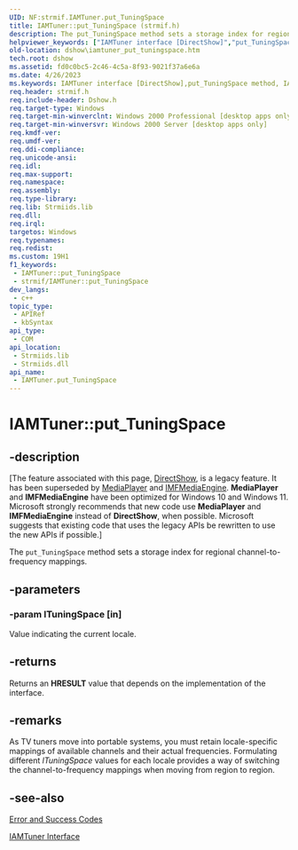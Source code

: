 ```yaml
---
UID: NF:strmif.IAMTuner.put_TuningSpace
title: IAMTuner::put_TuningSpace (strmif.h)
description: The put_TuningSpace method sets a storage index for regional channel-to-frequency mappings.
helpviewer_keywords: ["IAMTuner interface [DirectShow]","put_TuningSpace method","IAMTuner.put_TuningSpace","IAMTuner::put_TuningSpace","IAMTunerput_TuningSpace","dshow.iamtuner_put_tuningspace","put_TuningSpace","put_TuningSpace method [DirectShow]","put_TuningSpace method [DirectShow]","IAMTuner interface","strmif/IAMTuner::put_TuningSpace"]
old-location: dshow\iamtuner_put_tuningspace.htm
tech.root: dshow
ms.assetid: fd0c0bc5-2c46-4c5a-8f93-9021f37a6e6a
ms.date: 4/26/2023
ms.keywords: IAMTuner interface [DirectShow],put_TuningSpace method, IAMTuner.put_TuningSpace, IAMTuner::put_TuningSpace, IAMTunerput_TuningSpace, dshow.iamtuner_put_tuningspace, put_TuningSpace, put_TuningSpace method [DirectShow], put_TuningSpace method [DirectShow],IAMTuner interface, strmif/IAMTuner::put_TuningSpace
req.header: strmif.h
req.include-header: Dshow.h
req.target-type: Windows
req.target-min-winverclnt: Windows 2000 Professional [desktop apps only]
req.target-min-winversvr: Windows 2000 Server [desktop apps only]
req.kmdf-ver: 
req.umdf-ver: 
req.ddi-compliance: 
req.unicode-ansi: 
req.idl: 
req.max-support: 
req.namespace: 
req.assembly: 
req.type-library: 
req.lib: Strmiids.lib
req.dll: 
req.irql: 
targetos: Windows
req.typenames: 
req.redist: 
ms.custom: 19H1
f1_keywords:
 - IAMTuner::put_TuningSpace
 - strmif/IAMTuner::put_TuningSpace
dev_langs:
 - c++
topic_type:
 - APIRef
 - kbSyntax
api_type:
 - COM
api_location:
 - Strmiids.lib
 - Strmiids.dll
api_name:
 - IAMTuner.put_TuningSpace
---
```


# IAMTuner::put_TuningSpace


## -description

\[The feature associated with this page, [DirectShow](/windows/win32/directshow/directshow), is a legacy feature. It has been superseded by [MediaPlayer](/uwp/api/Windows.Media.Playback.MediaPlayer) and [IMFMediaEngine](/windows/win32/api/mfmediaengine/nn-mfmediaengine-imfmediaengine). **MediaPlayer** and **IMFMediaEngine** have been optimized for Windows 10 and Windows 11. Microsoft strongly recommends that new code use **MediaPlayer** and **IMFMediaEngine** instead of **DirectShow**, when possible. Microsoft suggests that existing code that uses the legacy APIs be rewritten to use the new APIs if possible.\]

The <code>put_TuningSpace</code> method sets a storage index for regional channel-to-frequency mappings.

## -parameters

### -param lTuningSpace [in]

Value indicating the current locale.

## -returns

Returns an <b>HRESULT</b> value that depends on the implementation of the interface.

## -remarks

As TV tuners move into portable systems, you must retain locale-specific mappings of available channels and their actual frequencies. Formulating different <i>lTuningSpace</i> values for each locale provides a way of switching the channel-to-frequency mappings when moving from region to region.

## -see-also

<a href="/windows/desktop/DirectShow/error-and-success-codes">Error and Success Codes</a>



<a href="/windows/desktop/api/strmif/nn-strmif-iamtuner">IAMTuner Interface</a>